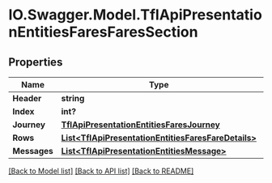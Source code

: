 # IO.Swagger.Model.TflApiPresentationEntitiesFaresFaresSection
## Properties

Name | Type | Description | Notes
------------ | ------------- | ------------- | -------------
**Header** | **string** |  | [optional] 
**Index** | **int?** |  | [optional] 
**Journey** | [**TflApiPresentationEntitiesFaresJourney**](TflApiPresentationEntitiesFaresJourney.md) |  | [optional] 
**Rows** | [**List&lt;TflApiPresentationEntitiesFaresFareDetails&gt;**](TflApiPresentationEntitiesFaresFareDetails.md) |  | [optional] 
**Messages** | [**List&lt;TflApiPresentationEntitiesMessage&gt;**](TflApiPresentationEntitiesMessage.md) |  | [optional] 

[[Back to Model list]](../README.md#documentation-for-models) [[Back to API list]](../README.md#documentation-for-api-endpoints) [[Back to README]](../README.md)

